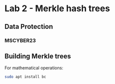 # Lab 2 - Merkle hash trees

## Data Protection

### MSCYBER23

## Building Merkle trees

For mathematical operations:

````bash
sudo apt install bc
````
